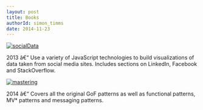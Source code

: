 ```yaml
---
layout: post
title: Books
authorId: simon_timms
date: 2014-11-23
---
```


[![socialData](https://stimms.files.wordpress.com/2012/12/socialdata.jpg)](https://stimms.files.wordpress.com/2012/12/socialdata.jpg)



2013 â€“ Use a variety of JavaScript technologies to build visualizations of data taken from social media sites. Includes sections on LinkedIn, Facebook and StackOverflow.





[![mastering](https://stimms.files.wordpress.com/2012/12/mastering.jpeg)](https://stimms.files.wordpress.com/2012/12/mastering.jpeg)



2014 â€“ Covers all the original GoF patterns as well as functional patterns, MV* patterns and messaging patterns.



